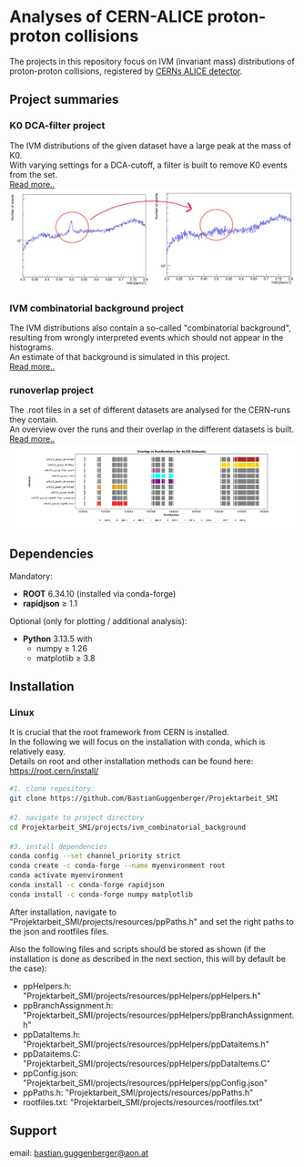 # Analyses of CERN-ALICE proton-proton collisions

The projects in this repository focus on IVM (invariant mass) distributions of proton-proton collisions, registered by [CERNs ALICE detector](https://home.cern/science/experiments/alice).

## Project summaries

### K0 DCA-filter project
The IVM distributions of the given dataset have a large peak at the mass of K0.  
With varying settings for a DCA-cutoff, a filter is built to remove K0 events from the set.  
[Read more..](projects/dcafilter/README.md)  
![schematic figure of DCA-filter](projects/dcafilter/results/schematic.jpeg)  


### IVM combinatorial background project
The IVM distributions also contain a so-called "combinatorial background", resulting from wrongly interpreted events which should not appear in the histograms.  
An estimate of that background is simulated in this project.  
[Read more..](projects/ivm_combinatorial_background/README.md)  


### runoverlap project
The .root files in a set of different datasets are analysed for the CERN-runs they contain.  
An overview over the runs and their overlap in the different datasets is built.  
[Read more..](projects/runoverlap/README.md)  
![schematic figure of runoverlap](projects/runoverlap/results/runoverlap.png)  

## Dependencies

Mandatory:
- **ROOT** 6.34.10 (installed via conda-forge)
- **rapidjson** ≥ 1.1

Optional (only for plotting / additional analysis):
- **Python** 3.13.5 with
  - numpy ≥ 1.26
  - matplotlib ≥ 3.8

## Installation
### Linux
It is crucial that the root framework from CERN is installed.  
In the following we will focus on the installation with conda, which is relatively easy.  
Details on root and other installation methods can be found here: https://root.cern/install/  

```bash
#1. clone repository:
git clone https://github.com/BastianGuggenberger/Projektarbeit_SMI

#2. navigate to project directory
cd Projektarbeit_SMI/projects/ivm_combinatorial_background

#3. install dependencies
conda config --set channel_priority strict
conda create -c conda-forge --name myenvironment root
conda activate myenvironment
conda install -c conda-forge rapidjson
conda install -c conda-forge numpy matplotlib
```

After installation, navigate to "Projektarbeit_SMI/projects/resources/ppPaths.h" and set the right paths to the json and rootfiles files.  

Also the following files and scripts should be stored as shown (if the installation is done as described in the next section, this will by default be the case):  
- ppHelpers.h: "Projektarbeit_SMI/projects/resources/ppHelpers/ppHelpers.h"  
- ppBranchAssignment.h: "Projektarbeit_SMI/projects/resources/ppHelpers/ppBranchAssignment.h"  
- ppDataItems.h: "Projektarbeit_SMI/projects/resources/ppHelpers/ppDataitems.h"  
- ppDataitems.C: "Projektarbeit_SMI/projects/resources/ppHelpers/ppDataItems.C"  
- ppConfig.json: "Projektarbeit_SMI/projects/resources/ppHelpers/ppConfig.json"  
- ppPaths.h: "Projektarbeit_SMI/projects/resources/ppPaths.h"  
- rootfiles.txt: "Projektarbeit_SMI/projects/resources/rootfiles.txt"  


## Support
email: bastian.guggenberger@aon.at